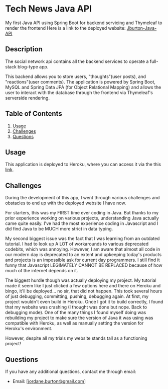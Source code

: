 # Tech News Java API

My first Java API using Spring Boot for backend servicing and Thymeleaf to render the frontend
Here is a link to the deployed website: [Jburton-Java-API](https://jburton-java-api-1cf73a69112b.herokuapp.com/)

## Description

The social network api contains all the backend services to operate a full-stack blog-type app. 

This backend allows you to store users, "thoughts"(user posts), and "reactions"(user comments). The application is powered by Spring Boot, MySQL and Spring Data JPA (for Object Relational Mapping) and allows the user to interact with the database through the frontend via Thymeleaf's serverside rendering. 

## Table of Contents 
1. [Usage](#usage)
2. [Challenges](#challenges)
3. [Questions](#questions)

## <a id='usage'>Usage</a>

This application is deployed to Heroku, where you can access it via the this [link](https://jburton-java-api-1cf73a69112b.herokuapp.com).

## <a id='challenges'>Challenges</a>

During the development of this app, I went through various challenges and obstacles to end up with the deployed website I have now.

For starters, this was my FIRST time ever coding in Java. But thanks to my prior experience working on various projects, understanding Java actually came quite easily. I've had the most experience coding in Javascript and I did find Java to be MUCH more strict in data typing.

My second biggest issue was the fact that I was learning from an outdated tutorial. I had to look up A LOT of workarounds to various deprecated codebits, which was annoying. However, I am aware that almost all code in our modern day is deprecated to an extent and upkeeping today's products and projects is an impossible ask for current day programmers. I still find it funny that Javascript LEGIMATELY CANNOT BE REPLACED because of how much of the internet depends on it.

The biggest hurdle though was actually deploying my project. My tutorial made it seem like I just clicked a few options here and there on Heroku and bingo, it'll be deployed... no sir, that did not happen. This took several hours of just debugging, committing, pushing, debugging again. At first, my project wouldn't even build in Heroku. Once I got it to build correctly, I found that my website was crashing (I thought was done but nope. Back to debugging mode). One of the many things I found myself doing was rebuilding my project to make sure the version of Java it was using was compatible with Heroku, as well as manually setting the version for Heroku's environment.

However, despite all my trials my website stands tall as a functioning project!

## <a id='questions'>Questions</a>

If you have any additional questions, contact me through email:
- Email: [jordane.burton@gmail.com]
